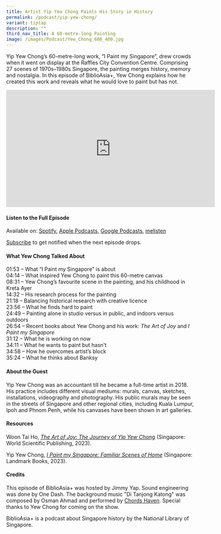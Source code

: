 ```yaml
---
title: Artist Yip Yew Chong Paints His Story in History
permalink: /podcast/yip-yew-chong/
variant: tiptap
description: ""
third_nav_title: A 60-metre-long Painting
image: /images/Podcast/Yew_Chong_600_400.jpg
---
```

<p>Yip Yew Chong’s 60-metre-long work, “I Paint my Singapore”, drew crowds
when it went on display at the Raffles City Convention Centre. Comprising
27 scenes of 1970s–1980s Singapore, the painting merges history, memory
and nostalgia. In this episode of BiblioAsia+, Yew Chong explains how he
created this work and reveals what he would love to paint but has not.</p>
<div class="iframe-wrapper">
<iframe height="315" width="560" allowfullscreen="true" frameborder="0" src="https://www.youtube.com/embed/ll0gh59a3pQ?si=PWlDREHoBzZCRFGI"></iframe>
</div>
<h4><strong>Listen to the Full Episode</strong></h4>
<p>Available on: <a href="https://open.spotify.com/episode/6NYgoIymDy90Ng76tWsjsr" rel="noopener noreferrer nofollow" target="_blank">Spotify</a>,
<a href="https://podcasts.apple.com/us/podcast/artist-yip-yew-chong-paints-his-story-in-history/id1688142751?i=1000639313389" rel="noopener noreferrer nofollow" target="_blank">Apple Podcasts</a>, <a href="https://podcasts.google.com/feed/aHR0cHM6Ly9mZWVkcy5jYXB0aXZhdGUuZm0vYmlibGlvYXNpYS8/episode/ZDE1YTc1MmMtYmU1Ni00ODE4LTliYWQtYzY5NmRhNzY0ZDJm?sa=X&amp;ved=0CAUQkfYCahcKEwiI56C6nqCDAxUAAAAAHQAAAAAQNA" rel="noopener noreferrer nofollow" target="_blank">Google Podcasts</a>,
<a href="https://www.melisten.sg/podcast/playlist/BiblioAsia%2B-2115156/Artist-Yip-Yew-Chong-Paints-His-Story-in-History-2278281" rel="noopener noreferrer nofollow" target="_blank">melisten</a>
</p>
<p><a href="https://open.spotify.com/show/66PYiIthr1KqQhJ82XH4DN" rel="noopener noreferrer nofollow" target="_blank">Subscribe</a> to
get notified when the next episode drops.</p>
<p></p>
<h4><strong>What Yew Chong Talked About</strong></h4>
<p>01:53 – What “I Paint my Singapore” is about
<br>04:14 – What inspired Yew Chong to paint this 60-metre canvas
<br>08:31 – Yew Chong’s favourite scene in the painting, and his childhood
in Kreta Ayer
<br>14:32 – His research process for the painting
<br>21:18 – Balancing historical research with creative licence
<br>23:56 – What he finds hard to paint
<br>24:49 – Painting alone in studio versus in public, and indoors versus
outdoors
<br>26:54 – Recent books about Yew Chong and his work: <em>The Art of Joy</em> and <em>I Paint my Singapore</em> 
<br>31:12 – What he is working on now
<br>34:11 – What he wants to paint but hasn’t
<br>34:58 – How he overcomes artist’s block
<br>35:24 – What he thinks about Banksy</p>
<p></p>
<h4><strong>About the Guest</strong></h4>
<p>Yip Yew Chong was an accountant till he became a full-time artist in 2018.
His practice includes different visual mediums: murals, canvas, sketches,
installations, videography and photography. His public murals may be seen
in the streets of Singapore and other regional cities, including Kuala
Lumpur, Ipoh and Phnom Penh, while his canvases have been shown in art
galleries.</p>
<p></p>
<h4><strong>Resources</strong></h4>
<p>Woon Tai Ho, <em><a href="https://eservice.nlb.gov.sg/redir/itemdetails?bid=300003267" rel="noopener noreferrer nofollow" target="_blank">The Art of Joy: The Journey of Yip Yew Chong</a> </em>(Singapore:
World Scientific Publishing, 2023).</p>
<p>Yip Yew Chong,<em> <a href="https://eservice.nlb.gov.sg/redir/itemdetails?bid=300013604" rel="noopener noreferrer nofollow" target="_blank">I Paint my Singapore: Familiar Scenes of Home</a> </em>(Singapore:
Landmark Books, 2023).</p>
<p></p>
<h4><strong>Credits</strong></h4>
<p>This episode of BiblioAsia+ was hosted by Jimmy Yap. Sound engineering
was done by One Dash. The background music "Di Tanjong Katong" was composed
by Osman Ahmad and performed by <a href="https://www.youtube.com/watch?v=uA2v7ka5TAI" rel="noopener noreferrer nofollow" target="_blank">Chords Haven</a>. Special
thanks to Yew Chong for coming on the show.</p>
<p>BiblioAsia+ is a podcast about Singapore history by the National Library
of Singapore.</p>